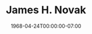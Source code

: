 ---
title: James H. Novak
date: 1968-04-24T00:00:00-07:00
tags:
  - eagle
description:
draft: false
---